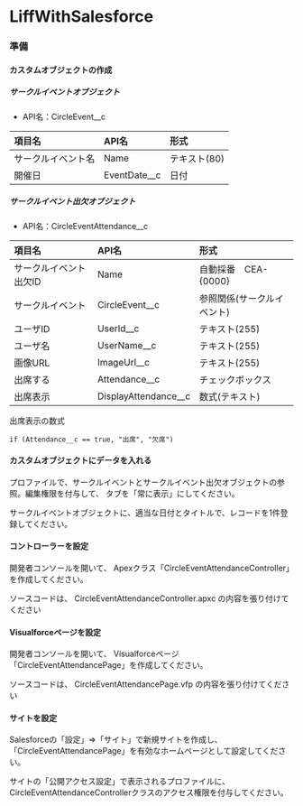 # LiffWithSalesforce

### 準備

#### カスタムオブジェクトの作成

##### サークルイベントオブジェクト

* API名：CircleEvent__c

|項目名|API名|形式|
|:--|:--|:--|
|サークルイベント名|Name|テキスト(80)|
|開催日|EventDate__c|日付|

##### サークルイベント出欠オブジェクト

* API名：CircleEventAttendance__c

|項目名|API名|形式|
|:--|:--|:--|
|サークルイベント出欠ID|Name|自動採番　CEA-{0000}|
|サークルイベント|CircleEvent__c|参照関係(サークルイベント)|
|ユーザID|UserId__c|テキスト(255)|
|ユーザ名|UserName__c|テキスト(255)|
|画像URL|ImageUrl__c|テキスト(255)|
|出席する|Attendance__c|チェックボックス|
|出席表示|DisplayAttendance__c|数式(テキスト)|


出席表示の数式
```
if (Attendance__c == true, "出席", "欠席")
```

#### カスタムオブジェクトにデータを入れる
プロファイルで、サークルイベントとサークルイベント出欠オブジェクトの参照。編集権限を付与して、
タブを「常に表示」にしてください。

サークルイベントオブジェクトに、適当な日付とタイトルで、レコードを1件登録してください。

#### コントローラーを設定
開発者コンソールを開いて、
Apexクラス「CircleEventAttendanceController」を作成してください。

ソースコードは、
CircleEventAttendanceController.apxc
の内容を張り付けてください

#### Visualforceページを設定
開発者コンソールを開いて、
Visualforceページ「CircleEventAttendancePage」を作成してください。

ソースコードは、
CircleEventAttendancePage.vfp
の内容を張り付けてください

#### サイトを設定
Salesforceの「設定」⇒「サイト」で新規サイトを作成し、
「CircleEventAttendancePage」を有効なホームページとして設定してください。

サイトの「公開アクセス設定」で表示されるプロファイルに、
CircleEventAttendanceControllerクラスのアクセス権限を付与してください。
